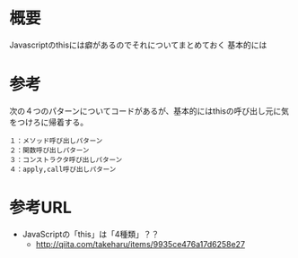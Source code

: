 # 概要
Javascriptのthisには癖があるのでそれについてまとめておく
基本的には

# 参考
次の４つのパターンについてコードがあるが、基本的にはthisの呼び出し元に気をつけろに帰着する。
```
１：メソッド呼び出しパターン
２：関数呼び出しパターン
３：コンストラクタ呼び出しパターン
４：apply,call呼び出しパターン
```

# 参考URL
- JavaScriptの「this」は「4種類」？？
  - http://qiita.com/takeharu/items/9935ce476a17d6258e27
